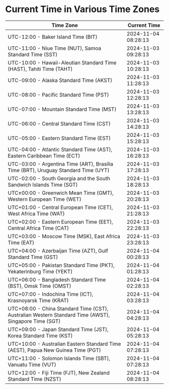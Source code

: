 # Current Time in Various Time Zones

| Time Zone | Current Time |
|-----------|--------------|
| UTC-12:00 - Baker Island Time (BIT) | 2024-11-04 08:28:13 |
| UTC-11:00 - Niue Time (NUT), Samoa Standard Time (SST) | 2024-11-03 09:28:13 |
| UTC-10:00 - Hawaii-Aleutian Standard Time (HAST), Tahiti Time (TAHT) | 2024-11-03 10:28:13 |
| UTC-09:00 - Alaska Standard Time (AKST) | 2024-11-03 11:28:13 |
| UTC-08:00 - Pacific Standard Time (PST) | 2024-11-03 12:28:13 |
| UTC-07:00 - Mountain Standard Time (MST) | 2024-11-03 13:28:13 |
| UTC-06:00 - Central Standard Time (CST) | 2024-11-03 14:28:13 |
| UTC-05:00 - Eastern Standard Time (EST) | 2024-11-03 15:28:13 |
| UTC-04:00 - Atlantic Standard Time (AST), Eastern Caribbean Time (ECT) | 2024-11-03 16:28:13 |
| UTC-03:00 - Argentina Time (ART), Brasília Time (BRT), Uruguay Standard Time (UYT) | 2024-11-03 17:28:13 |
| UTC-02:00 - South Georgia and the South Sandwich Islands Time (SGT) | 2024-11-03 18:28:13 |
| UTC±00:00 - Greenwich Mean Time (GMT), Western European Time (WET) | 2024-11-03 20:28:13 |
| UTC+01:00 - Central European Time (CET), West Africa Time (WAT) | 2024-11-03 21:28:13 |
| UTC+02:00 - Eastern European Time (EET), Central Africa Time (CAT) | 2024-11-03 22:28:13 |
| UTC+03:00 - Moscow Time (MSK), East Africa Time (EAT) | 2024-11-03 23:28:13 |
| UTC+04:00 - Azerbaijan Time (AZT), Gulf Standard Time (GST) | 2024-11-04 00:28:13 |
| UTC+05:00 - Pakistan Standard Time (PKT), Yekaterinburg Time (YEKT) | 2024-11-04 01:28:13 |
| UTC+06:00 - Bangladesh Standard Time (BST), Omsk Time (OMST) | 2024-11-04 02:28:13 |
| UTC+07:00 - Indochina Time (ICT), Krasnoyarsk Time (KRAT) | 2024-11-04 03:28:13 |
| UTC+08:00 - China Standard Time (CST), Australian Western Standard Time (AWST), Singapore Time (SGT) | 2024-11-04 04:28:13 |
| UTC+09:00 - Japan Standard Time (JST), Korea Standard Time (KST) | 2024-11-04 05:28:13 |
| UTC+10:00 - Australian Eastern Standard Time (AEST), Papua New Guinea Time (PGT) | 2024-11-04 07:28:13 |
| UTC+11:00 - Solomon Islands Time (SBT), Vanuatu Time (VUT) | 2024-11-04 07:28:13 |
| UTC+12:00 - Fiji Time (FJT), New Zealand Standard Time (NZST) | 2024-11-04 08:28:13 |
